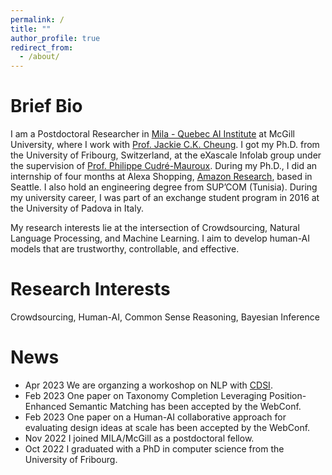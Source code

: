 ```yaml
---
permalink: /
title: ""
author_profile: true
redirect_from: 
  - /about/
---
```


# Brief Bio
I am a Postdoctoral Researcher in [Mila - Quebec AI Institute](https://mila.quebec/) at McGill University, where I work with [Prof. Jackie C.K. Cheung](https://www.cs.mcgill.ca/~jcheung/). I got my Ph.D. from the University of Fribourg, Switzerland, at the eXascale Infolab group under the supervision of [Prof. Philippe Cudré-Mauroux](https://exascale.info/phil/). During my Ph.D., I did an internship of four months at Alexa Shopping, [Amazon Research](https://www.amazon.science/), based in Seattle. I also hold an engineering degree from SUP’COM (Tunisia). During my university career, I was part of an exchange student program in 2016 at the University of Padova in Italy. 

My research interests lie at the intersection of Crowdsourcing, Natural Language Processing, and Machine Learning. I aim to develop human-AI models that are trustworthy, controllable, and effective. 

# Research Interests
Crowdsourcing, Human-AI, Common Sense Reasoning, Bayesian Inference

# News

- Apr 2023 We are organzing a workoshop on NLP with [CDSI](https://mcgill-cdsi.libcal.com/event/3719129). 
- Feb 2023 One paper on Taxonomy Completion Leveraging Position-Enhanced Semantic Matching has been accepted by the WebConf.
- Feb 2023 One paper on a Human-AI collaborative approach for evaluating design ideas at scale has been accepted by the WebConf. 
- Nov 2022 I joined MILA/McGill as a postdoctoral fellow.
- Oct 2022 I graduated with a PhD in computer science from the University of Fribourg.



